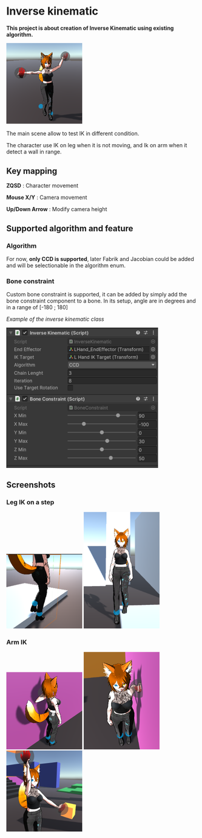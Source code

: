 # Inverse kinematic

**This project is about creation of Inverse Kinematic using existing algorithm.**

<img src="./Screenshots/Dummy.png" width="200"/>

The main scene allow to test IK in different condition. 

The character use IK on leg when it is not moving, and Ik on arm when it detect a wall in range.

## Key mapping

**ZQSD** : Character movement

**Mouse X/Y** : Camera movement

**Up/Down Arrow** : Modify camera height

## Supported algorithm and feature

### Algorithm

For now, **only CCD is supported**, later Fabrik and Jacobian could be added and will be selectionable in the algorithm enum.

### Bone constraint

Custom bone constraint is supported, it can be added by simply add the bone constraint component to a bone. In its setup, angle are in degrees and in a range of [-180 ; 180]

*Example of the inverse kinematic class*

<img src="./Screenshots/Feature.png" width="400"/>

## Screenshots

### Leg IK on a step 

<img src="./Screenshots/Step.png" width="200"/>
<img src="./Screenshots/StepFront.png" width="200"/>

### Arm IK

<img src="./Screenshots/Arm.png" width="200"/>
<img src="./Screenshots/ArmFront.png" width="200"/>
<img src="./Screenshots/FloatingCube.png" width="200"/>